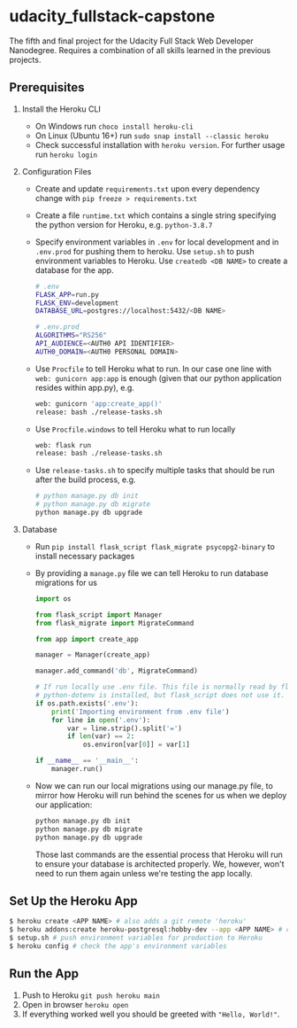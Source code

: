 # udacity_fullstack-capstone
The fifth and final project for the Udacity Full Stack Web Developer Nanodegree. Requires a combination of all skills learned in the previous projects.


## Prerequisites
1. Install the Heroku CLI
    - On Windows run `choco install heroku-cli`
    - On Linux (Ubuntu 16+) run `sudo snap install --classic heroku`
    - Check successful installation with `heroku version`. For further usage run `heroku login`

2. Configuration Files
    - Create and update `requirements.txt` upon every dependency change with `pip freeze > requirements.txt`
    - Create a file `runtime.txt` which contains a single string specifying the python version for Heroku, e.g. `python-3.8.7`
    - Specify environment variables in `.env` for local development and in `.env.prod` for pushing them to heroku. Use `setup.sh` to push environment variables to Heroku. Use `createdb <DB NAME>` to create a database for the app.

        ```sh
        # .env
        FLASK_APP=run.py
        FLASK_ENV=development
        DATABASE_URL=postgres://localhost:5432/<DB NAME>

        # .env.prod
        ALGORITHMS="RS256"
        API_AUDIENCE=<AUTH0 API IDENTIFIER>
        AUTH0_DOMAIN=<AUTH0 PERSONAL DOMAIN>
        ```

    - Use `Procfile` to tell Heroku what to run. In our case one line with `web: gunicorn app:app` is enough (given that our python application resides within app.py), e.g.

        ```sh
        web: gunicorn 'app:create_app()'
        release: bash ./release-tasks.sh
        ```

    - Use `Procfile.windows` to tell Heroku what to run locally

        ```sh
        web: flask run
        release: bash ./release-tasks.sh
        ```

    - Use `release-tasks.sh` to specify multiple tasks that should be run after the build process, e.g.

        ```sh
        # python manage.py db init
        # python manage.py db migrate
        python manage.py db upgrade
        ```

3. Database
    - Run `pip install flask_script flask_migrate psycopg2-binary` to install necessary packages
    - By providing a `manage.py` file we can tell Heroku to run database migrations for us

        ```python
        import os

        from flask_script import Manager
        from flask_migrate import MigrateCommand

        from app import create_app

        manager = Manager(create_app)

        manager.add_command('db', MigrateCommand)

        # If run locally use .env file. This file is normally read by flask when
        # python-dotenv is installed, but flask_script does not use it.
        if os.path.exists('.env'):
            print('Importing environment from .env file')
            for line in open('.env'):
                var = line.strip().split('=')
                if len(var) == 2:
                    os.environ[var[0]] = var[1]

        if __name__ == '__main__':
            manager.run()
        ```

    - Now we can run our local migrations using our manage.py file, to mirror how Heroku will run behind the scenes for us when we deploy our application:

        ```python
        python manage.py db init
        python manage.py db migrate
        python manage.py db upgrade
        ```

        Those last commands are the essential process that Heroku will run to ensure your database is architected properly. We, however, won't need to run them again unless we're testing the app locally.

## Set Up the Heroku App

```sh
$ heroku create <APP NAME> # also adds a git remote 'heroku'
$ heroku addons:create heroku-postgresql:hobby-dev --app <APP NAME> # creates a Postgres DB and adds its URL as environment variable DATABASE_URL
$ setup.sh # push environment variables for production to Heroku
$ heroku config # check the app's environment variables
```

## Run the App

1. Push to Heroku `git push heroku main`
2. Open in browser `heroku open`
3. If everything worked well you should be greeted with `"Hello, World!"`.